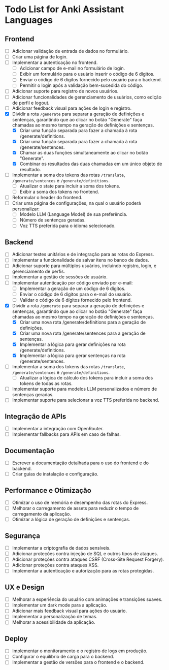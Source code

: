 # Todo List for Anki Assistant Languages

## Frontend
- [ ] Adicionar validação de entrada de dados no formulário.
- [ ] Criar uma página de login.
- [ ] Implementar a autenticação no frontend.
  - [ ] Adicionar campo de e-mail no formulário de login.
  - [ ] Exibir um formulário para o usuário inserir o código de 6 dígitos.
  - [ ] Enviar o código de 6 dígitos fornecido pelo usuário para o backend.
  - [ ] Permitir o login após a validação bem-sucedida do código.
- [ ] Adicionar suporte para registro de novos usuários.
- [ ] Adicionar funcionalidades de gerenciamento de usuários, como edição de perfil e logout.
- [ ] Adicionar feedback visual para ações de login e registro.
- [x] Dividir a rota `/generate` para separar a geração de definições e sentenças, garantindo que ao clicar no botão "Generate" faça chamadas ao mesmo tempo na geração de definições e sentenças.
  - [x] Criar uma função separada para fazer a chamada à rota /generate/definitions.
  - [x] Criar uma função separada para fazer a chamada à rota /generate/sentences.
  - [x] Chamar as duas funções simultaneamente ao clicar no botão "Generate".
  - [x] Combinar os resultados das duas chamadas em um único objeto de resultado.
- [ ] Implementar a soma dos tokens das rotas `/translate`, `/generate/sentences` e `/generate/definitions`.
  - [ ] Atualizar o state para incluir a soma dos tokens.
  - [ ] Exibir a soma dos tokens no frontend.
- [ ] Reformular o header do frontend.
- [ ] Criar uma página de configurações, na qual o usuário poderá personalizar:
  - [ ] Modelo LLM (Language Model) de sua preferência.
  - [ ] Número de sentenças geradas.
  - [ ] Voz TTS preferida para o idioma selecionado.

## Backend
- [ ] Adicionar testes unitários e de integração para as rotas do Express.
- [ ] Implementar a funcionalidade de salvar itens no banco de dados.
- [ ] Adicionar suporte para múltiplos usuários, incluindo registro, login, e gerenciamento de perfis.
- [ ] Implementar a gestão de sessões de usuário.
- [ ] Implementar autenticação por código enviado por e-mail:
  - [ ] Implementar a geração de um código de 6 dígitos.
  - [ ] Enviar o código de 6 dígitos para o e-mail do usuário.
  - [ ] Validar o código de 6 dígitos fornecido pelo frontend.
- [x] Dividir a rota `/generate` para separar a geração de definições e sentenças, garantindo que ao clicar no botão "Generate" faça chamadas ao mesmo tempo na geração de definições e sentenças.
  - [x] Criar uma nova rota /generate/definitions para a geração de definições.
  - [x] Criar uma nova rota /generate/sentences para a geração de sentenças.
  - [x] Implementar a lógica para gerar definições na rota /generate/definitions.
  - [x] Implementar a lógica para gerar sentenças na rota /generate/sentences.
- [ ] Implementar a soma dos tokens das rotas `/translate`, `/generate/sentences` e `/generate/definitions`.
  - [ ] Atualizar a lógica de cálculo dos tokens para incluir a soma dos tokens de todas as rotas.
- [ ] Implementar suporte para modelos LLM personalizados e número de sentenças geradas.
- [ ] Implementar suporte para selecionar a voz TTS preferida no backend.

## Integração de APIs
- [ ] Implementar a integração com OpenRouter.
- [ ] Implementar fallbacks para APIs em caso de falhas.

## Documentação
- [ ] Escrever a documentação detalhada para o uso do frontend e do backend.
- [ ] Criar guias de instalação e configuração.

## Performance e Otimização
- [ ] Otimizar o uso de memória e desempenho das rotas do Express.
- [ ] Melhorar o carregamento de assets para reduzir o tempo de carregamento da aplicação.
- [ ] Otimizar a lógica de geração de definições e sentenças.

## Segurança
- [ ] Implementar a criptografia de dados sensíveis.
- [ ] Adicionar proteções contra injeção de SQL e outros tipos de ataques.
- [ ] Adicionar proteções contra ataques CSRF (Cross-Site Request Forgery).
- [ ] Adicionar proteções contra ataques XSS.
- [ ] Implementar a autenticação e autorização para as rotas protegidas.

## UX e Design
- [ ] Melhorar a experiência do usuário com animações e transições suaves.
- [ ] Implementar um dark mode para a aplicação.
- [ ] Adicionar mais feedback visual para ações do usuário.
- [ ] Implementar a personalização de temas.
- [ ] Melhorar a acessibilidade da aplicação.

## Deploy
- [ ] Implementar o monitoramento e o registro de logs em produção.
- [ ] Configurar o equilíbrio de carga para o backend.
- [ ] Implementar a gestão de versões para o frontend e o backend.

